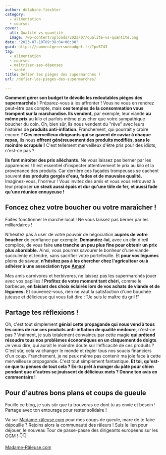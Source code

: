 ```yaml
---
author: delphine.fiechter
category:
  - alimentation
  - courses
cover:
  alt: Qualité vs quantité
  image: /wp-content/uploads/2023/07/qualite-vs-quantite.png
date: "2023-07-10T09:38:04+00:00"
guid: https://commentgerersonbudget.fr/?p=5743
tag:
  - alimentation
  - courses
  - maîtriser-ses-dépenses
  - santé
title: Défier les pièges des supermarchés !
url: /defier-les-pieges-des-supermarches/

---
```

**Comment gérer son budget te dévoile les redoutables pièges des supermarchés** ! Préparez-vous à les affronter ! Vous ne vous en rendrez peut-être pas compte, mais **ces temples de la consommation vous trompent sur la marchandise. Ils vendent,** par exemple, leur viande **au même prix** au kilo et parfois même plus cher que votre sympathique boucher du coin. Oh, bien sûr, ils nous vendent du "rêve" avec leurs histoires de **produits anti-inflation**. Franchement, qui pourrait y croire encore ? **Ces merveilleux dirigeants qui se gavent de caviar à chaque repas,** ils nous **offrent généreusement des produits modifiés, sans le moindre scrupule !** C'est tellement merveilleux d'être pris pour des idiots, n'est-ce pas ?

**Ils font miroiter des prix alléchants**. Ne vous laissez pas berner par les apparences ! Il est essentiel d'inspecter attentivement le prix au kilo et la provenance des produits. Car derrière ces façades trompeuses se cachent souvent **des produits gorgés d'eau, fades et de mauvaise qualité.** Imaginez-vous, l'horreur ! Vous invitez des amis et vous vous retrouvez à leur proposer **un steak aussi épais et dur qu'une tôle de fer, et aussi fade qu'une réunion ennuyeuse !**

## Foncez chez votre boucher ou votre maraîcher !

Faites fonctionner le marché local ! Ne vous laissez pas berner par les milliardaires !

N'hésitez pas à user de votre pouvoir de négociation **auprès de votre boucher** de confiance par exemple. **Demandez-lui,** avec un clin d'œil complice, de vous faire **une tranche un peu plus fine pour obtenir un prix plus abordable.** Ainsi, vous pourrez savourer le bonheur d'une viande succulente et tendre, sans sacrifier votre portefeuille. Et **pour vos légumes** pleins de saveur, **n'hésitez pas à les chercher chez l'agriculteur ou à adhérer à une association type** [**Amap**](https://commentgerersonbudget.fr/comment-retrouver-une-alimentation-saine-a-moindre-cout/)!

Mes amis carnivores et herbivores, ne laissez pas les supermarchés jouer avec vos papilles ! **Profitez de votre moment tant chéri,** comme le barbecue, **en faisant des choix éclairés lors de vos achats de viande et de légumes.** Et souvenez-vous, rien ne vaut la satisfaction d'une bouchée juteuse et délicieuse qui vous fait dire : "Je suis le maître du gril !"

## Partage tes réflexions !

Oh, c'est tout simplement **génial cette propagande qui nous vend à tous les coins de rue ces produits anti-inflation de qualité médocre,** n'est-ce pas ? Vraiment, je suis totalement convaincu par cette magie **qui prétend résoudre tous nos problèmes économiques en un claquement de doigts**. Je veux dire, qui aurait le moindre doute sur l'efficacité de ces produits ? C'est sûr, cela va changer le monde et régler tous nos soucis financiers d'un coup. Franchement, je ne peux même pas contenir ma joie face à cette merveilleuse propagande. C'est tout simplement fantastique. **Et toi, qu'est-ce que tu penses de tout cela ? Es-tu prêt à manger du pâté pour chien pendant que d'autres se jouissent de délicieux mets ? Donne ton avis en commentaire !**

## Pour d'autres bons plans et coups de gueule

Fouille ce blog, je suis sûr que tu trouveras ce dont tu as envie et besoin ! Partage avec ton entourage pour rester solidaire !

Va sur [Madame-râleuse.com](https://madame-raleuse.com/) pour mes coups de gueule, mare de te faire dépouille ? Rejoins alors la communauté des râleurs ! Suis le lien pour déjouer, le nouveau Tour de passe-passe des dirigeants européens sur les OGM ! 👇👇

[Madame-Râleuse.com](https://madame-raleuse.com/ogm-tour-de-passe-passe-des-dirigeants-europeens)
